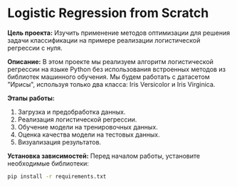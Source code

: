 # Logistic Regression from Scratch

**Цель проекта:** Изучить применение методов оптимизации для решения задачи классификации на примере реализации логистической регрессии с нуля.

**Описание:**
В этом проекте мы реализуем алгоритм логистической регрессии на языке Python без использования встроенных методов из библиотек машинного обучения. Мы будем работать с датасетом "Ирисы", используя только два класса: Iris Versicolor и Iris Virginica.

**Этапы работы:**
1. Загрузка и предобработка данных.
2. Реализация логистической регрессии.
3. Обучение модели на тренировочных данных.
4. Оценка качества модели на тестовых данных.
5. Визуализация результатов.

**Установка зависимостей:**
Перед началом работы, установите необходимые библиотеки:
```bash
pip install -r requirements.txt
